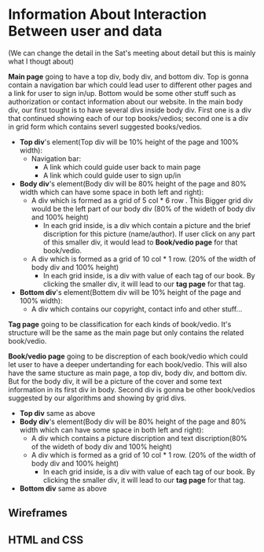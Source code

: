 # Information About Interaction Between user and data #

(We can change the detail in the Sat's meeting about detail but this is mainly what I thougt about)


**Main page** going to have a top div, body div, and bottom div. Top is gonna contain a navigation bar which could lead user to different other pages and a link for user to sign in/up. Bottom would be some other stuff such as authorization or contact information about our website. In the main body div, our first tought is to have several divs inside body div. First one is a div that continued showing each of our top books/vedios; second one is a div in grid form which contains severl suggested books/vedios.

* **Top div**'s element(Top div will be 10% height of the page and 100% width): 
    * Navigation bar: 
        * A link which could guide user back to main page
        * A link which could guide user to sign up/in
* **Body div**'s element(Body div will be 80% height of the page and 80% width which can have some space in both left and right):
    * A div which is formed as a grid of 5 col * 6 row . This Bigger grid div would be the left part of our body div (80% of the wideth of body div and 100% height)
        * In each grid inside, is a div which contain a picture and the brief discription for this picture (name/author). If user click on any part of this smaller div, it would lead to **Book/vedio page** for that book/vedio.
    * A div which is formed as a grid of 10 col * 1 row.  (20% of the width of body div and 100% height)
        * In each grid inside, is a div with value of each tag of our book. By clicking the smaller div, it will lead to our **tag page** for that tag.
* **Bottom div**'s element(Bottem div will be 10% height of the page and 100% width):
    * A div which contains our copyright, contact info and other stuff...


**Tag page** going to be classification for each kinds of book/vedio. It's structure will be the same as the main page but only contains the related book/vedio. 


**Book/vedio page** going to be discreption of each book/vedio which could let user to have a deeper undertanding for each book/vedio. This will also have the same stucture as main page, a top div, body div, and bottom div. But for the body div, it will be a picture of the cover and some text information in its first div in body. Second div is gonna be other book/vedios suggested by our algorithms and showing by grid divs.

* **Top div** same as above
* **Body div**'s element(Body div will be 80% height of the page and 80% width which can have some space in both left and right):
    * A div which contains a picture discription and text discription(80% of the wideth of body div and 100% height)
    * A div which is formed as a grid of 10 col * 1 row.  (20% of the width of body div and 100% height)
        * In each grid inside, is a div with value of each tag of our book. By clicking the smaller div, it will lead to our **tag page** for that tag.
* **Bottom div** same as above

## Wireframes ##

## HTML and CSS ##

